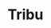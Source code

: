 ---
title: Tribu
date: 
draft: false

# descripcion
description : Aros colgantes en plata 925 y onix.

materials: Plata 925

color: 

dimensions: Largo 4,00 cm

code: 01-01-1041

type: "Aros"

categories: []

price: $9.070,00

price_eftvo: $7.710,00

# Images
# first image will be shown in the product page
images:
  # - image: "images/path_to_image"
  # La ubicacion de las imagenes es imagenes/Aros/Aros.Colgantes/01-01-1041-tribu
  - image: "./images/aros/colgantes/01-01-1041-tribu.jpg"
---